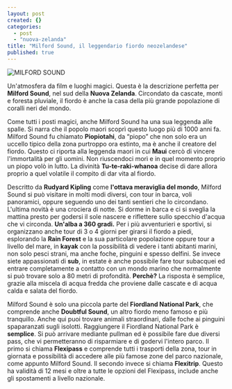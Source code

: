```yaml
---
layout: post
created: {}
categories: 
  - post
  - "nuova-zelanda"
title: "Milford Sound, il leggendario fiordo neozelandese"
published: true
---
```


![MILFORD SOUND][1]

Un'atmosfera da film e luoghi magici. Questa è la descrizione perfetta per **Milford Sound**, nel sud della **Nuova Zelanda**. Circondato da cascate, monti e foresta pluviale, il fiordo è anche la casa della più grande popolazione di coralli neri del mondo.

Come tutti i posti magici, anche Milford Sound ha una sua leggenda alle spalle. Si narra che il popolo maori scoprì questo luogo più di 1000 anni fa. Milford Sound fu chiamato **Piopiotahi**, da “piopo” che non solo era un uccello tipico della zona purtroppo ora estinto, ma è anche il creatore del fiordo. Questo ci riporta alla leggenda maori in cui **Maui** cercò di vincere l'immortalità per gli uomini. Non riuscendoci morì e in quel momento proprio un piopo volò in lutto. La divinità **Tu-te-raki-whanoa** decise di dare allora proprio a quel volatile il compito di dar vita al fiordo.

Descritto da **Rudyard Kipling** come **l'ottava meraviglia del mondo**, Milford Sound si può visitare in molti modi diversi, con tour in barca, voli panoramici, oppure seguendo uno dei tanti sentieri che lo circondano. L'ultima novità è una crociera di notte. Si dorme in barca e ci si sveglia la mattina presto per godersi il sole nascere e riflettere sullo specchio d'acqua che vi circonda. **Un'alba a 360 gradi.**
Per i più avventurieri e sportivi, si organizzano anche tour di 3 o 4 giorni per girarsi il fiordo a piedi, esplorando la **Rain Forest** e la sua particolare popolazione oppure tour a livello del mare, in **kayak** con la possibilità di vedere i tanti abitanti marini, non solo pesci strani, ma anche foche, pinguini e spesso delfini. Se invece siete appassionati di **sub**, in estate è anche possibile fare tour subacquei ed entrare completamente a contatto con un mondo marino che normalmente si può trovare solo a 80 metri di profondità. **Perchè?** La risposta è semplice, grazie alla miscela di acqua fredda che proviene dalle cascate e di acqua calda e salata del fiordo.

Milford Sound è solo una piccola parte del **Fiordland National Park**, che comprende anche **Doubtful  Sound**, un altro fiordo meno famoso e più tranquillo. Anche qui puoi trovare animali straordinari, dalle foche ai pinguini spaparanzati sugli isolotti.
Raggiungere il Fiordland National Park è **semplice**. Si può arrivare mediante pullman ed è possibile fare due diversi pass, che vi permetteranno di risparmiare e di godervi l'intero parco.
Il primo si chiama **Flexipass** e comprende tutti i trasporti della zona, tour in giornata e possibilità di accedere alle più famose zone del parco nazionale, come appunto Milford Sound. Il secondo invece si chiama **Flexitrip**. Questo ha validità di 12 mesi e oltre a tutte le opzioni del Flexipass, include anche gli spostamenti a livello nazionale.



  [1]: https://lh6.googleusercontent.com/QU_t8A2spUCKMEBe14UKT-T8wdk_v9IsVvxOqIJY8w=s400 "Crociera sul Milford Sound Wanderer"